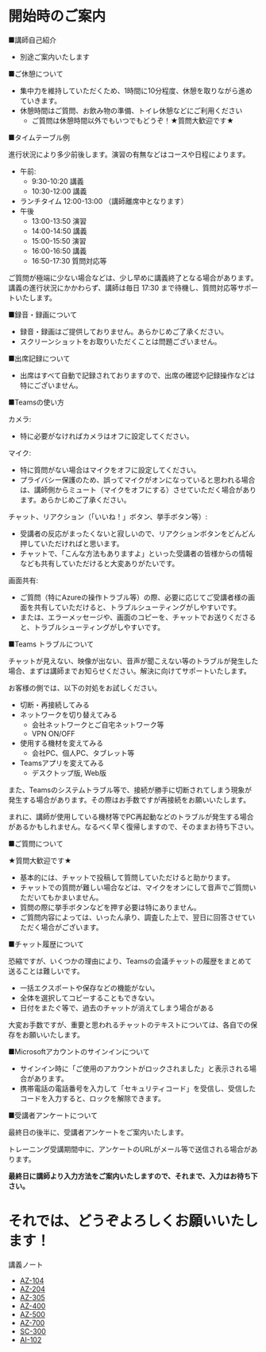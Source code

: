 # 開始時のご案内

■講師自己紹介

- 別途ご案内いたします

■ご休憩について

- 集中力を維持していただくため、1時間に10分程度、休憩を取りながら進めていきます。
- 休憩時間はご質問、お飲み物の準備、トイレ休憩などにご利用ください
  - ご質問は休憩時間以外でもいつでもどうぞ！★質問大歓迎です★

■タイムテーブル例

進行状況により多少前後します。演習の有無などはコースや日程によります。

- 午前:
  - 9:30-10:20 講義
  - 10:30-12:00 講義
- ランチタイム 12:00-13:00 （講師離席中となります）
- 午後
  - 13:00-13:50 演習
  - 14:00-14:50 講義
  - 15:00-15:50 演習
  - 16:00-16:50 講義
  - 16:50-17:30 質問対応等

ご質問が極端に少ない場合などは、少し早めに講義終了となる場合があります。講義の進行状況にかかわらず、講師は毎日 17:30 まで待機し、質問対応等サポートいたします。

■録音・録画について

- 録音・録画はご提供しておりません。あらかじめご了承ください。
- スクリーンショットをお取りいただくことは問題ございません。

■出席記録について

- 出席はすべて自動で記録されておりますので、出席の確認や記録操作などは特にございません。

■Teamsの使い方

カメラ:

- 特に必要がなければカメラはオフに設定してください。

マイク:

- 特に質問がない場合はマイクをオフに設定してください。
- プライバシー保護のため、誤ってマイクがオンになっていると思われる場合は、講師側からミュート（マイクをオフにする）させていただく場合があります。あらかじめご了承ください。

チャット、リアクション（「いいね！」ボタン、挙手ボタン等）:

- 受講者の反応がまったくないと寂しいので、リアクションボタンをどんどん押していただければと思います。
- チャットで、「こんな方法もありますよ」といった受講者の皆様からの情報なども共有していただけると大変ありがたいです。

画面共有:

- ご質問（特にAzureの操作トラブル等）の際、必要に応じてご受講者様の画面を共有していただけると、トラブルシューティングがしやすいです。
- または、エラーメッセージや、画面のコピーを、チャットでお送りくださると、トラブルシューティングがしやすいです。

■Teams トラブルについて

チャットが見えない、映像が出ない、音声が聞こえない等のトラブルが発生した場合、まずは講師までお知らせください。解決に向けてサポートいたします。

お客様の側では、以下の対処をお試しください。

- 切断・再接続してみる
- ネットワークを切り替えてみる
  - 会社ネットワークとご自宅ネットワーク等
  - VPN ON/OFF
- 使用する機材を変えてみる
  - 会社PC、個人PC、タブレット等
- Teamsアプリを変えてみる
  - デスクトップ版, Web版

また、Teamsのシステムトラブル等で、接続が勝手に切断されてしまう現象が発生する場合があります。その際はお手数ですが再接続をお願いいたします。

まれに、講師が使用している機材等でPC再起動などのトラブルが発生する場合があるかもしれません。なるべく早く復帰しますので、そのままお待ち下さい。

■ご質問について

★質問大歓迎です★

- 基本的には、チャットで投稿して質問していただけると助かります。
- チャットでの質問が難しい場合などは、マイクをオンにして音声でご質問いただいてもかまいません。
- 質問の際に挙手ボタンなどを押す必要は特にありません。
- ご質問内容によっては、いったん承り、調査した上で、翌日に回答させていただく場合がございます。

■チャット履歴について

恐縮ですが、いくつかの理由により、Teamsの会議チャットの履歴をまとめて送ることは難しいです。

- 一括エクスポートや保存などの機能がない。
- 全体を選択してコピーすることもできない。
- 日付をまたぐ等で、過去のチャットが消えてしまう場合がある

大変お手数ですが、重要と思われるチャットのテキストについては、各自での保存をお願いいたします。

■Microsoftアカウントのサインインについて

- サインイン時に「ご使用のアカウントがロックされました」と表示される場合があります。
- 携帯電話の電話番号を入力して「セキュリティコード」を受信し、受信したコードを入力すると、ロックを解除できます。

■受講者アンケートについて

最終日の後半に、受講者アンケートをご案内いたします。

トレーニング受講期間中に、アンケートのURLがメール等で送信される場合があります。

**最終日に講師より入力方法をご案内いたしますので、それまで、入力はお待ち下さい。**

# それでは、どうぞよろしくお願いいたします！

講義ノート
- [AZ-104](AZ-104/README.md)
- [AZ-204](AZ-204/README.md)
- [AZ-305](AZ-305/README.md)
- [AZ-400](AZ-400/README.md)
- [AZ-500](AZ-500/README.md)
- [AZ-700](AZ-700/README.md)
- [SC-300](SC-300/README.md)
- [AI-102](AI-102/README.md)
